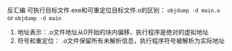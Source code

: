 反汇编 可执行目标文件.exe和可重定位目标文件.o的区别：
`objdump -d main.o` or `objdump -d main`
1. 地址表示：.o文件地址从0开始的块内偏移，执行程序是绝对的虚拟地址
2. 符号和重定位：
   .o文件保留所有未解析信息，执行程序符号被解析为实际地址